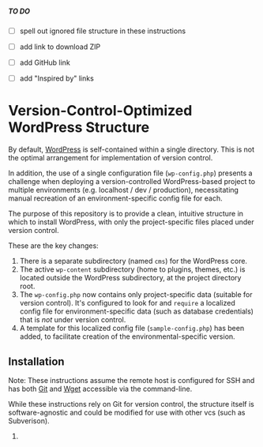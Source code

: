 ##### TO DO
 - [ ] spell out ignored file structure in these instructions
 - [ ] add link to download ZIP
 - [ ] add GitHub link
 - [ ] add "Inspired by" links


Version-Control-Optimized WordPress Structure
=============================================

By default, [WordPress](https://wordpress.org/) is self-contained within a single directory. This is not the optimal arrangement for implementation of version control.

In addition, the use of a single configuration file (`wp-config.php`) presents a challenge when deploying a version-controlled WordPress-based project to multiple environments (e.g. localhost / dev / production), necessitating manual recreation of an environment-specific config file for each.

The purpose of this repository is to provide a clean, intuitive structure in which to install WordPress, with only the project-specific files placed under version control.

These are the key changes:
 1. There is a separate subdirectory (named `cms`) for the WordPress core.
 2. The active `wp-content` subdirectory (home to plugins, themes, etc.) is located outside the WordPress subdirectory, at the project directory root.
 3. The `wp-config.php` now contains only project-specific data (suitable for version control). It's configured to look for and `require` a localized config file for environment-specific data (such as database credentials) that is *not* under version control.
 4. A template for this localized config file (`sample-config.php`) has been added, to facilitate creation of the environmental-specific version.

Installation
------------

Note: These instructions assume the remote host is configured for SSH and has both [Git](http://www.git-scm.com/) and [Wget](https://www.gnu.org/software/wget/) accessible via the command-line.

While these instructions rely on Git for version control, the structure itself is software-agnostic and could be modified for use with other vcs (such as Subverison).

1. 
